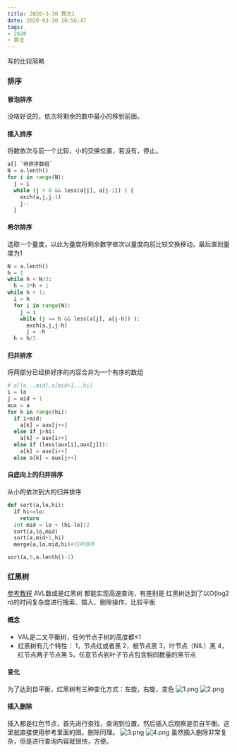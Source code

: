 ```yaml
---
title: 2020-3-30 算法1
date: 2020-03-30 10:56:47
tags:
- 2020
- 算法
---
```

写的比较简略
<!-- more -->
### 排序
#### 冒泡排序
没啥好说的，依次将剩余的数中最小的移到前面。

#### 插入排序
将数依次与前一个比较，小的交换位置，若没有，停止。
```py
a[] `待排序数组`
N = a.lenth()
for i in range(N):
  j = i
  while (j > 0 && less(a[j], a[j-1]) ) {
    exch(a,j,j-1)
    j--
  }
```

#### 希尔排序
选取一个量度，以此为量度将剩余数字依次以量度向前比较交换移动，最后直到量度为1
```py
N = a.lenth()
h = 1
while h < N/3:
  h = 3*h + 1
while h > 1:
  i = h
  for i in range(N):
    j = i
    while (j >= h && less(a[j], a[j-h]) ):
      exch(a,j,j-h)
      j = -h
  h = h/3
```

#### 归并排序
将两部分已经排好序的内容合并为一个有序的数组
```py
# a[lo...mid],a[mid+1...hi]
i = lo
j = mid + 1
aux = a
for k in range(hi):
  if i>mid:
    a[k] = aux[j++]
  else if j>hi:
    a[k] = aux[i++]
  else if (less(aux[i],aux[j])):
    a[k] = aux[i++]
  else a[k] = aux[j++]
```

#### 自底向上的归并排序
从小的依次到大的归并排序
```py
def sort(a,lo,hi):
  if hi<=lo:
    return
  int mid = lo + (hi-lo)/2
  sort(a,lo,mid)
  sort(a,mid+1,hi)
  merge(a,lo,mid,hi)#归并排序

sort(a,0,a.lenth()-1)
```


### 红黑树
[参考教程](https://www.jianshu.com/p/e136ec79235c)
AVL数或是红黑树 都能实现高速查询，有差别是 红黑树达到了以O(log2 n)的时间复杂度进行搜索、插入、删除操作，比较平衡
#### 概念
- VAL是二叉平衡树，任何节点子树的高度都≤1
- 红黑树有几个特性：
1，节点红或者黑 2，根节点黑 3，叶节点（NIL）黑 4，红节点两子节点黑 5，任意节点到叶子节点包含相同数量的黑节点

#### 变化
为了达到自平衡，红黑树有三种变化方式：左旋，右旋，变色
![1.png](https://i.loli.net/2020/03/30/steh7KTlnrQWo5H.png)
![2.png](https://i.loli.net/2020/03/30/rxInAXPaNUEptjR.png)

#### 插入删除
插入都是红色节点，首先进行查找，查询到位置，然后插入后观察是否自平衡。这里就直接使用参考里面的图。删除同理。
![3.png](https://i.loli.net/2020/03/30/4Ij3aoSQvnDOGRH.png)
![4.png](https://i.loli.net/2020/03/30/PEbc2ySvCsmYTiN.png)
虽然插入删除非常复杂，但是进行查询内容就很快，方便。


